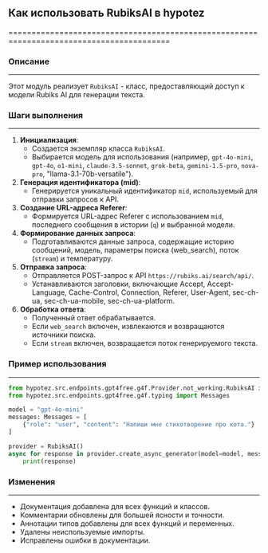 ## Как использовать RubiksAI в hypotez

=========================================================================================

### Описание

-------------------------

Этот модуль реализует `RubiksAI` - класс, предоставляющий доступ к модели Rubiks AI для генерации текста.

### Шаги выполнения

-------------------------

1. **Инициализация**: 
    - Создается экземпляр класса `RubiksAI`. 
    - Выбирается модель для использования (например, `gpt-4o-mini`, `gpt-4o`, `o1-mini`, `claude-3.5-sonnet`, `grok-beta`, `gemini-1.5-pro`, `nova-pro`, "llama-3.1-70b-versatile").
2. **Генерация идентификатора (mid)**: 
    - Генерируется уникальный идентификатор `mid`, используемый для отправки запросов к API.
3. **Создание URL-адреса Referer**: 
    - Формируется URL-адрес Referer с использованием `mid`, последнего сообщения в истории (`q`) и выбранной модели. 
4. **Формирование данных запроса**: 
    - Подготавливаются данные запроса, содержащие историю сообщений, модель, параметры поиска (web_search), поток (`stream`) и температуру.
5. **Отправка запроса**: 
    - Отправляется POST-запрос к API `https://rubiks.ai/search/api/`.
    - Устанавливаются заголовки, включающие Accept, Accept-Language, Cache-Control, Connection, Referer, User-Agent, sec-ch-ua, sec-ch-ua-mobile, sec-ch-ua-platform.
6. **Обработка ответа**: 
    - Полученный ответ обрабатывается.
    - Если `web_search` включен, извлекаются и возвращаются источники поиска.
    - Если `stream` включен, возвращается поток генерируемого текста. 

### Пример использования

-------------------------

```python
from hypotez.src.endpoints.gpt4free.g4f.Provider.not_working.RubiksAI import RubiksAI
from hypotez.src.endpoints.gpt4free.g4f.typing import Messages

model = "gpt-4o-mini"
messages: Messages = [
    {"role": "user", "content": "Напиши мне стихотворение про кота."}
]

provider = RubiksAI()
async for response in provider.create_async_generator(model=model, messages=messages):
    print(response)
```

### Изменения

-------------------------

- Документация добавлена для всех функций и классов.
- Комментарии обновлены для большей ясности и точности.
- Аннотации типов добавлены для всех функций и переменных. 
- Удалены неиспользуемые импорты. 
- Исправлены ошибки в документации.